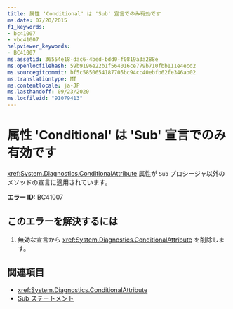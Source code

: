 ```yaml
---
title: 属性 'Conditional' は 'Sub' 宣言でのみ有効です
ms.date: 07/20/2015
f1_keywords:
- bc41007
- vbc41007
helpviewer_keywords:
- BC41007
ms.assetid: 36554e18-dac6-4bed-bdd0-f0819a3a288e
ms.openlocfilehash: 59b9196e22b1f564016ce779b710fbb111e4ecd2
ms.sourcegitcommit: bf5c5850654187705bc94cc40ebfb62fe346ab02
ms.translationtype: MT
ms.contentlocale: ja-JP
ms.lasthandoff: 09/23/2020
ms.locfileid: "91079413"
---
```

# <a name="attribute-conditional-is-only-valid-on-sub-declarations"></a>属性 'Conditional' は 'Sub' 宣言でのみ有効です

<xref:System.Diagnostics.ConditionalAttribute> 属性が `Sub` プロシージャ以外のメソッドの宣言に適用されています。  
  
 **エラー ID:** BC41007  
  
## <a name="to-correct-this-error"></a>このエラーを解決するには  
  
1. 無効な宣言から <xref:System.Diagnostics.ConditionalAttribute> を削除します。  
  
## <a name="see-also"></a>関連項目

- <xref:System.Diagnostics.ConditionalAttribute>
- [Sub ステートメント](../language-reference/statements/sub-statement.md)
